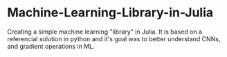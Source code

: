 # Machine-Learning-Library-in-Julia
Creating a simple machine learning "library" in Julia. It is based on a referencial solution in python and it's goal was to better understand CNNs, and gradient operations in ML. 
